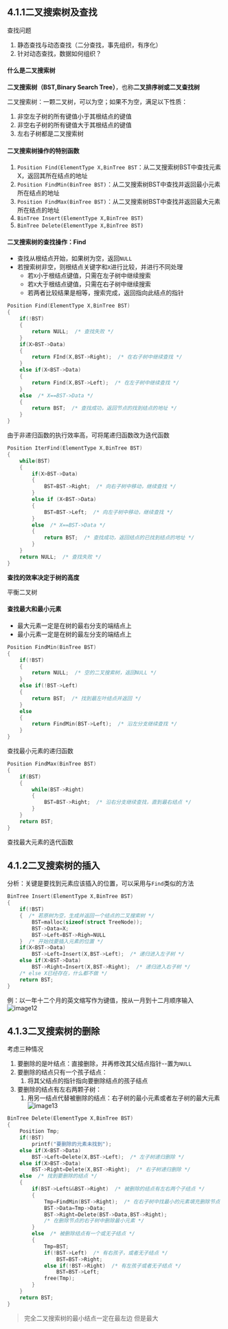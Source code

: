 ## 4.1.1二叉搜索树及查找
查找问题
1. 静态查找与动态查找（二分查找，事先组织，有序化）
2. 针对动态查找，数据如何组织？

#### 什么是二叉搜索树
**二叉搜索树（BST,Binary Search Tree）**，也称**二叉排序树或二叉查找树**

二叉搜索树：一颗二叉树，可以为空；如果不为空，满足以下性质：
1. 非空左子树的所有键值小于其根结点的键值
2. 非空右子树的所有键值大于其根结点的键值
3. 左右子树都是二叉搜索树

#### 二叉搜索树操作的特别函数
1. `Position Find(ElementType X,BinTree BST`：从二叉搜索树BST中查找元素X，返回其所在结点的地址
2. `Position FindMin(BinTree BST)`：从二叉搜索树BST中查找并返回最小元素所在结点的地址
3. `Position FindMax(BinTree BST)`：从二叉搜索树BST中查找并返回最大元素所在结点的地址
4. `BinTree Insert(ElementType X,BinTree BST)`
5. `BinTree Delete(ElementType X,BinTree BST)`

#### 二叉搜索树的查找操作：Find
* 查找从根结点开始，如果树为空，返回`NULL`
* 若搜索树非空，则根结点关键字和`X`进行比较，并进行不同处理
	* 若`X`小于根结点键值，只需在左子树中继续搜索
	* 若`X`大于根结点键值，只需在右子树中继续搜索
	* 若两者比较结果是相等，搜索完成，返回指向此结点的指针

```C
Position Find(ElementType X,BinTree BST)
{
    if(!BST)
    {
        return NULL;  /* 查找失败 */
    }
    if(X>BST->Data)
    {
        return FInd(X,BST->Right);  /* 在右子树中继续查找 */
    }
    else if(X<BST->Data)
    {
        return Find(X,BST->Left);  /* 在左子树中继续查找 */
    }
    else  /* X==BST->Data */
    {
        return BST;  /* 查找成功，返回节点的找到结点的地址 */
    }
}
```
由于非递归函数的执行效率高，可将尾递归函数改为迭代函数
```C
Position IterFind(ElementType X,BinTree BST)
{
    while(BST)
    {
        if(X>BST->Data)
        {
            BST=BST->Right;  /* 向右子树中移动，继续查找 */
        }
        else if (X<BST->Data)
        {
            BST=BST->Left;  /* 向左子树中移动，继续查找 */
        }
        else  /* X==BST->Data */
        {
            return BST;  /* 查找成功，返回结点的已找到结点的地址 */
        }
    }
    return NULL;  /* 查找失败 */
}
```
**查找的效率决定于树的高度**

平衡二叉树
#### 查找最大和最小元素
* 最大元素一定是在树的最右分支的端结点上
* 最小元素一定是在树的最左分支的端结点上

```C
Position FindMin(BinTree BST)
{
    if(!BST)
    {
        return NULL;  /* 空的二叉搜索树，返回NULL */
    }
    else if(!BST->Left)
    {
        return BST;  /* 找到最左叶结点并返回 */
    }
    else
    {
        return FindMin(BST->Left);  /* 沿左分支继续查找 */
    }
}
```
查找最小元素的递归函数
```C
Position FindMax(BinTree BST)
{
    if(BST)
    {
        while(BST->Right)
        {
            BST=BST->Right;  /* 沿右分支继续查找，直到最右结点 */
        }
    }
    return BST;
}
```
查找最大元素的迭代函数
## 4.1.2二叉搜索树的插入
分析：关键是要找到元素应该插入的位置，可以采用与`Find`类似的方法
```C
BinTree Insert(ElementType X,BinTree BST)
{
    if(!BST)
    {  /* 若原树为空，生成并返回一个结点的二叉搜索树 */
        BST=malloc(sizeof(struct TreeNode));
        BST->Data=X;
        BST->Left=BST->Righ=NULL
    }  /* 开始找要插入元素的位置 */
    if(X<BST->Data)
        BST->Left=Insert(X,BST->Left);  /* 递归进入左子树 */
    else if(X>BST->Data)
        BST->Right=Insert(X,BST->Right);  /* 递归进入右子树 */
    /* else X已经存在，什么都不做 */
    return BST;
}
```
例：以一年十二个月的英文缩写作为键值，按从一月到十二月顺序输入
![image12](image/image12.png)
## 4.1.3二叉搜索树的删除
考虑三种情况
1. 要删除的是叶结点：直接删除，并再修改其父结点指针--置为`NULL`
2. 要删除的结点只有一个孩子结点：
	1. 将其父结点的指针指向要删除结点的孩子结点
3. 要删除的结点有左右两颗子树：
	1. 用另一结点代替被删除的结点：右子树的最小元素或者左子树的最大元素
![image13](image/image13.png)
```C
BinTree Delete(ElementType X,BinTree BST)
{
    Position Tmp;
    if(!BST)
        printf("要删除的元素未找到");
    else if(X<BST->Data)
        BST->Left=Delete(X,BST->Left);  /* 左子树递归删除 */
    else if(X>BST->Data)
        BST->Right=Delete(X,BST->Right);  /* 右子树递归删除 */
    else  /* 找到要删除的结点 */
    {
        if(BST->Left&&BST->Right)  /* 被删除的结点有左右两个子结点 */
        {
            Tmp=FindMin(BST->Right);  /* 在右子树中找最小的元素填充删除节点 */
            BST->Data=Tmp->Data;
            BST->Right=Delete(BST->Data,BST->Right);
            /* 在删除节点的右子树中删除最小元素 */
        }
        else  /* 被删除结点有一个或无子结点 */
        {
            Tmp=BST;
            if(!BST->Left)  /* 有右孩子，或者无子结点 */
                BST=BST->Right;
            else if(!BST->Right)  /* 有左孩子或者无子结点 */
                BST=BST->Left;
            free(Tmp);
        }
    }
    return BST;
}
```
>完全二叉搜索树的最小结点一定在最左边
>但是最大